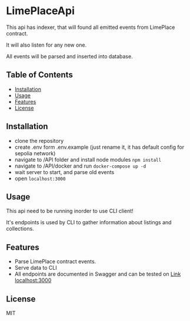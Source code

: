 # LimePlaceApi

This api has indexer, that will found all emitted events from LimePlace contract. 

It will also listen for any new one.


All events will be parsed and inserted into database.

## Table of Contents

- [Installation](#installation)
- [Usage](#usage)
- [Features](#features)
- [License](#license)

## Installation

* clone the repository
* create .env form .env.example (just rename it, it has default config for sepolia network)
* navigate to /API folder and install node modules `npm install`
* navigate to /API/docker and run `docker-compose up -d`
* wait server to start, and parse old events
* open `localhost:3000`


## Usage

This api need to be running inorder to use CLI client!

It's endpoints is used by CLI to gather information about listings and collections.

## Features

* Parse LimePlace contract events.
* Serve data to CLI
* All endpoints are documented in Swagger and can be tested on [Link localhost:3000](http://localhost:3000)

## License

MIT